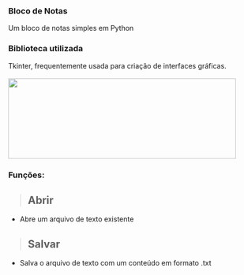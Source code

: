 ### Bloco de Notas
Um bloco de notas simples em Python

### Biblioteca utilizada
Tkinter, frequentemente usada para criação de interfaces gráficas.
<br></br><img src="https://cdn.discordapp.com/attachments/1017542960893673481/1090495698853707776/Python.png" height="163" width="461">

### Funções:
> <h2>Abrir</h2>
- Abre um arquivo de texto existente

> <h2>Salvar</h2>
- Salva o arquivo de texto com um conteúdo em formato .txt
